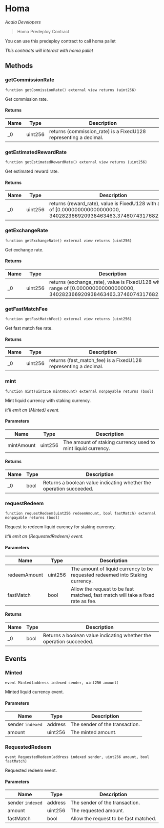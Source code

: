 # Homa

*Acala Developers*

> Homa Predeploy Contract

You can use this predeploy contract to call homa pallet

*This contracts will interact with homa pallet*

## Methods

### getCommissionRate

```solidity
function getCommissionRate() external view returns (uint256)
```

Get commission rate.




#### Returns

| Name | Type | Description |
|---|---|---|
| _0 | uint256 | returns (commission_rate) is a FixedU128 representing a decimal. |

### getEstimatedRewardRate

```solidity
function getEstimatedRewardRate() external view returns (uint256)
```

Get estimated reward rate.




#### Returns

| Name | Type | Description |
|---|---|---|
| _0 | uint256 | returns (reward_rate), value is FixedU128 with a range of [0.000000000000000000, 340282366920938463463.374607431768211455]. |

### getExchangeRate

```solidity
function getExchangeRate() external view returns (uint256)
```

Get exchange rate.




#### Returns

| Name | Type | Description |
|---|---|---|
| _0 | uint256 | returns (exchange_rate), value is FixedU128 with a range of [0.000000000000000000, 340282366920938463463.374607431768211455] |

### getFastMatchFee

```solidity
function getFastMatchFee() external view returns (uint256)
```

Get fast match fee rate.




#### Returns

| Name | Type | Description |
|---|---|---|
| _0 | uint256 | returns (fast_match_fee) is a FixedU128 representing a decimal. |

### mint

```solidity
function mint(uint256 mintAmount) external nonpayable returns (bool)
```

Mint liquid currency with staking currency.

*It&#39;ll emit an {Minted} event.*

#### Parameters

| Name | Type | Description |
|---|---|---|
| mintAmount | uint256 | The amount of staking currency used to mint liquid currency. |

#### Returns

| Name | Type | Description |
|---|---|---|
| _0 | bool | Returns a boolean value indicating whether the operation succeeded. |

### requestRedeem

```solidity
function requestRedeem(uint256 redeemAmount, bool fastMatch) external nonpayable returns (bool)
```

Request to redeem liquid curency for staking currency.

*It&#39;ll emit an {RequestedRedeem} event.*

#### Parameters

| Name | Type | Description |
|---|---|---|
| redeemAmount | uint256 | The amount of liquid currency to be requested  redeemed into Staking currency. |
| fastMatch | bool | Allow the request to be fast matched, fast match will take a fixed rate as fee. |

#### Returns

| Name | Type | Description |
|---|---|---|
| _0 | bool | Returns a boolean value indicating whether the operation succeeded. |



## Events

### Minted

```solidity
event Minted(address indexed sender, uint256 amount)
```

Minted liquid currency event.



#### Parameters

| Name | Type | Description |
|---|---|---|
| sender `indexed` | address | The sender of the transaction. |
| amount  | uint256 | The minted amount. |

### RequestedRedeem

```solidity
event RequestedRedeem(address indexed sender, uint256 amount, bool fastMatch)
```

Requested redeem event.



#### Parameters

| Name | Type | Description |
|---|---|---|
| sender `indexed` | address | The sender of the transaction. |
| amount  | uint256 | The requested amount. |
| fastMatch  | bool | Allow the request to be fast matched. |



